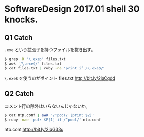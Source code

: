 # SoftwareDesign 2017.01 shell 30 knocks.

## Q1 Catch

`.exe` という拡張子を持つファイルを抜き出す。

```sh
$ grep -R '\.exe$' files.txt
$ awk '/\.exe$/' files.txt
$ cat files.txt | ruby -ne 'print if /\.exe$/'
```

`\.exe$` を使うのがポイント
files.txt  http://bit.ly/2iqCqdd


## Q2 Catch

コメント行の除外はいらないんじゃないか。

```sh
$ cat ntp.conf | awk '/^pool/ {print $2}'
$ ruby -nae 'puts $F[1] if /^pool/' ntp.conf
```

ntp.conf http://bit.ly/2iqG33c
